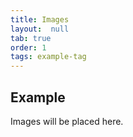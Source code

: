 ```yaml
---
title: Images
layout:  null
tab: true
order: 1
tags: example-tag
---
```


## Example

Images will be placed here.
